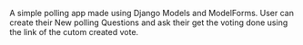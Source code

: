 A simple polling app made using Django Models and ModelForms. User can create their New polling Questions and ask their get the voting done using the link of the cutom created vote.